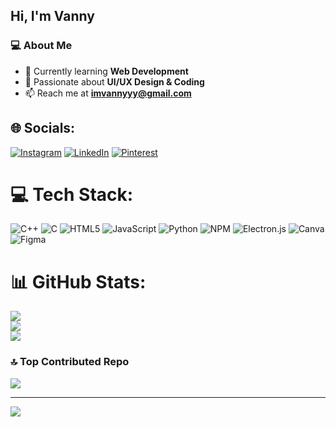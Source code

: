 ## Hi, I'm Vanny 

### 💻 About Me
- 🌱 Currently learning **Web Development**
- 🎨 Passionate about **UI/UX Design & Coding**
- 📫 Reach me at **imvannyyy@gmail.com**

## 🌐 Socials:
[![Instagram](https://img.shields.io/badge/Instagram-%23E4405F.svg?logo=Instagram&logoColor=white)](https://instagram.com/imvannyyy) [![LinkedIn](https://img.shields.io/badge/LinkedIn-%230077B5.svg?logo=linkedin&logoColor=white)](https://linkedin.com/in/jiovannylim) [![Pinterest](https://img.shields.io/badge/Pinterest-%23E60023.svg?logo=Pinterest&logoColor=white)](https://pinterest.com/starryblueming) 

# 💻 Tech Stack:
![C++](https://img.shields.io/badge/c++-%2300599C.svg?style=for-the-badge&logo=c%2B%2B&logoColor=white) ![C](https://img.shields.io/badge/c-%2300599C.svg?style=for-the-badge&logo=c&logoColor=white) ![HTML5](https://img.shields.io/badge/html5-%23E34F26.svg?style=for-the-badge&logo=html5&logoColor=white) ![JavaScript](https://img.shields.io/badge/javascript-%23323330.svg?style=for-the-badge&logo=javascript&logoColor=%23F7DF1E) ![Python](https://img.shields.io/badge/python-3670A0?style=for-the-badge&logo=python&logoColor=ffdd54) ![NPM](https://img.shields.io/badge/NPM-%23CB3837.svg?style=for-the-badge&logo=npm&logoColor=white) ![Electron.js](https://img.shields.io/badge/Electron-191970?style=for-the-badge&logo=Electron&logoColor=white) ![Canva](https://img.shields.io/badge/Canva-%2300C4CC.svg?style=for-the-badge&logo=Canva&logoColor=white) ![Figma](https://img.shields.io/badge/figma-%23F24E1E.svg?style=for-the-badge&logo=figma&logoColor=white)
# 📊 GitHub Stats:
![](https://github-readme-stats.vercel.app/api?username=mojiotoo&theme=blueberry&hide_border=false&include_all_commits=false&count_private=false)<br/>
![](https://nirzak-streak-stats.vercel.app/?user=mojiotoo&theme=blueberry&hide_border=false)<br/>
![](https://github-readme-stats.vercel.app/api/top-langs/?username=mojiotoo&theme=blueberry&hide_border=false&include_all_commits=false&count_private=false&layout=compact)

### 🔝 Top Contributed Repo
![](https://github-contributor-stats.vercel.app/api?username=mojiotoo&limit=5&theme=nightowl&combine_all_yearly_contributions=true)

---
[![](https://visitcount.itsvg.in/api?id=mojiotoo&icon=0&color=10)](https://visitcount.itsvg.in)

<!-- Proudly created with GPRM ( https://gprm.itsvg.in ) -->
